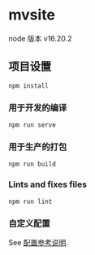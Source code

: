 # mvsite

node 版本 v16.20.2

## 项目设置

```
npm install
```

### 用于开发的编译

```
npm run serve
```

### 用于生产的打包

```
npm run build
```

### Lints and fixes files

```
npm run lint
```

### 自定义配置

See [配置参考说明](https://cli.vuejs.org/config/).
